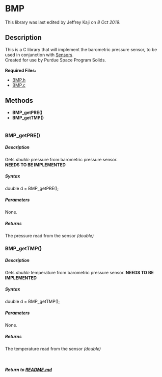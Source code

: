 # BMP
This library was last edited by Jeffrey Kaji on *8 Oct 2019*. <br/>

## Description
This is a C library that will implement the barometric pressure sensor, 
to be used in conjunction with [Sensors](Sensors.md). <br/>
Created for use by Purdue Space Program Solids. <br/><br/>
__Required Files:__
* [BMP.h](../src/BMP.h)
* [BMP.c](../src/BMP.c)

## Methods
* **BMP_getPRE()**
* **BMP_getTMP()** <br/><br/>

### BMP_getPRE()
##### Description
Gets *double* pressure from barometric pressure sensor. <br/>
**NEEDS TO BE IMPLEMENTED**
##### Syntax
double d = BMP_getPRE();
##### Parameters
None.
##### Returns
The pressure read from the sensor _(double)_


### BMP_getTMP()
##### Description
Gets *double* temperature from barometric pressure sensor.
**NEEDS TO BE IMPLEMENTED**
##### Syntax
double d = BMP_getTMP();
##### Parameters
None.
##### Returns
The temperature read from the sensor _(double)_

<br/>

##### Return to [README.md](README.md)
